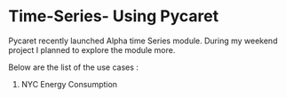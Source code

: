 # Time-Series- Using Pycaret 

Pycaret recently launched Alpha time Series module. During my weekend project I planned to explore the module more. 


Below are the list of the use cases : 

1) NYC Energy Consumption 

